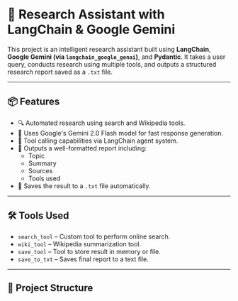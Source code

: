 # 🧠 Research Assistant with LangChain & Google Gemini

This project is an intelligent research assistant built using **LangChain**, **Google Gemini (via `langchain_google_genai`)**, and **Pydantic**. It takes a user query, conducts research using multiple tools, and outputs a structured research report saved as a `.txt` file.

---

## 📦 Features

- 🔍 Automated research using search and Wikipedia tools.
- 🧠 Uses Google's Gemini 2.0 Flash model for fast response generation.
- 🧰 Tool calling capabilities via LangChain agent system.
- 🧾 Outputs a well-formatted report including:
  - Topic
  - Summary
  - Sources
  - Tools used
- 📄 Saves the result to a `.txt` file automatically.

---

## 🛠️ Tools Used

- `search_tool` – Custom tool to perform online search.
- `wiki_tool` – Wikipedia summarization tool.
- `save_tool` – Tool to store result in memory or file.
- `save_to_txt` – Saves final report to a text file.

---

## 📁 Project Structure

